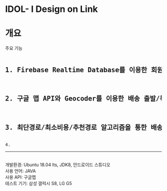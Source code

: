 # IDOL- I Design on Link

<H1>개요</H1>
주요 기능<br>
<pre>
<h2>1. Firebase Realtime Database를 이용한 회원가입</h2>
<h2>2. 구글 맵 API와 Geocoder를 이용한 배송 출발/목적지 설정</h2>
<h2>3. 최단경로/최소비용/추천경로 알고리즘을 통한 배송 경로 설정</h2>
4. 
</pre>

<hr>
<br>개발환경: Ubuntu 18.04 lts, JDK8, 안드로이드 스튜디오
<br>사용 언어: JAVA
<br>사용 API: 구글맵
<br>테스트 기기: 삼성 갤럭시 S8, LG G5
